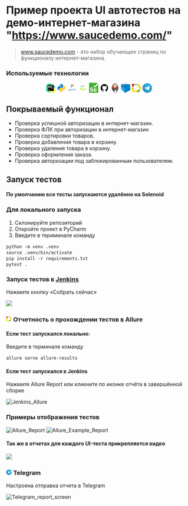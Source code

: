 # Пример проекта UI автотестов на демо-интернет-магазина "https://www.saucedemo.com/"
> www.saucedemo.com - это набор обучающих страниц по функционалу интернет-магазина.

### Используемые технологии
<p  align="center">
  <code><img width="5%" title="Pycharm" src="images/logo/pycharm.png"></code>
  <code><img width="5%" title="Python" src="images/logo/python.png"></code>
  <code><img width="5%" title="Pytest" src="images/logo/pytest.png"></code>
  <code><img width="5%" title="Selene" src="images/logo/selene.png"></code>
  <code><img width="5%" title="Selenium" src="images/logo/selenium.png"></code>
  <code><img width="5%" title="GitHub" src="images/logo/github.png"></code>
  <code><img width="5%" title="Jenkins" src="images/logo/jenkins.png"></code>
  <code><img width="5%" title="Selenoid" src="images/logo/selenoid.png"></code>
  <code><img width="5%" title="Allure Report" src="images/logo/allure_report.png"></code>
  <code><img width="5%" title="Telegram" src="images/logo/tg.png"></code>
</p>

## Покрываемый функционал
- Проверка успешной авторизации в интернет-магазин.
- Проверка ФЛК при авторизации в интернет-магазин
- Проверка сортировки товаров.
- Проверка добавления товара в корзину.
- Проверка удаления товара в корзину.
- Проверка оформления заказа.
- Проверка авторизации под заблокированным пользователем.


## Запуск тестов
#### По умолчанию все тесты запускаются удалённо на Selenoid

### Для локального запуска
1. Склонируйте репозиторий
2. Откройте проект в PyCharm
3. Введите в териминале команду
``` 
python -m venv .venv
source .venv/bin/activate
pip install -r requirements.txt
pytest .
```

### Запуск тестов в [Jenkins](https://jenkins.autotests.cloud/job/Ozerov_qa_quru_project_UI)
Нажмите кнопку «Собрать сейчас»
<p><img src="images/screenschot/jenkins_job.png"></p>

### <img width="3%" title="Allure Report" src="images/logo/allure_report.png"> Отчетность о прохождении тестов в Allure
#### Если тест запускался локально:
Введите в терминале команду 
```
allure serve allure-results
``` 
#### Если тест запускался в Jenkins
Нажмите Allure Report или кликните по иконке отчёта в завершённой сборке
<p><img title="Jenkins_Allure" src="images/screenschot/jenkins_allure.png"></p>

### Примеры отображения тестов
<img title="Allure_Report" src="images/screenschot/Allure Report0.png">
<img title="Allure_Example_Report" src="images/screenschot/Allure Report.png">

#### Так же в отчетах для каждого UI-теста прикрепляется видео
<img src="images/screenschot/video.gif">

### <p><img width="3%" title="Telegram" src="images/logo/tg.png"> Telegram</p>
<p>Настроена отправка отчета в Telegram</p>
<img title="Telegram_report_screen" src="images/screenschot/telegram.png">